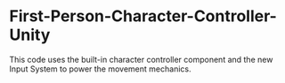 # First-Person-Character-Controller-Unity
This code uses the built-in character controller component and the new Input System to power the movement mechanics. 
